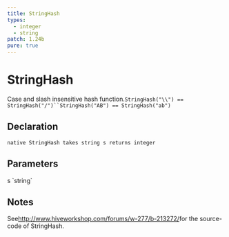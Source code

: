 ```yaml
---
title: StringHash
types:
  - integer
  - string
patch: 1.24b
pure: true
---
```


# StringHash
Case and slash insensitive hash function.`StringHash("\\") == StringHash("/")``StringHash("AB") == StringHash("ab")`

## Declaration

```
native StringHash takes string s returns integer
```

## Parameters
<dl>
  <dt>s `string`</dt>
  <dd></dd>
</dl>

## Notes 
See<http://www.hiveworkshop.com/forums/w-277/b-213272/>for the source-code of StringHash.